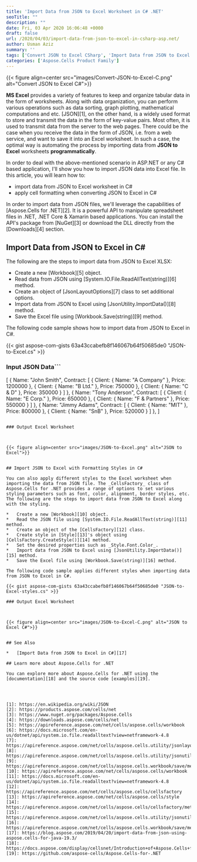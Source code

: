 ```yaml
---
title: 'Import Data from JSON to Excel Worksheet in C# .NET'
seoTitle: ""
description: ""
date: Fri, 03 Apr 2020 16:06:48 +0000
draft: false
url: /2020/04/03/import-data-from-json-to-excel-in-csharp-asp.net/
author: Usman Aziz
summary: ''
tags: ['Convert JSON to Excel CSharp', 'Import Data from JSON to Excel', 'JSON to Excel CSharp']
categories: ['Aspose.Cells Product Family']
---
```




{{< figure align=center src="images/Convert-JSON-to-Excel-C.png" alt="Convert JSON to Excel C#">}}


**MS Excel** provides a variety of features to keep and organize tabular data in the form of worksheets. Along with data organization, you can perform various operations such as data sorting, graph plotting, mathematical computations and etc. [JSON][1], on the other hand, is a widely used format to store and transmit the data in the form of key-value pairs. Most often, it is used to transmit data from the server to the web pages. There could be the case when you receive the data in the form of JSON, i.e. from a web service, and want to save it into an Excel worksheet. In such a case, the optimal way is automating the process by importing data from **JSON to Excel** worksheets **programmatically**.

In order to deal with the above-mentioned scenario in ASP.NET or any C# based application, I'll show you how to import JSON data into Excel file. In this article, you will learn how to:

*   import data from JSON to Excel worksheet in C#
*   apply cell formatting when converting JSON to Excel in C#

In order to import data from JSON files, we'll leverage the capabilities of [Aspose.Cells for .NET][2]. It is a powerful API to manipulate spreadsheet files in .NET, .NET Core & Xamarin based applications. You can install the API's package from [NuGet][3] or download the DLL directly from the [Downloads][4] section.

## Import Data from JSON to Excel in C#

The following are the steps to import data from JSON to Excel XLSX:

*   Create a new [Workbook][5] object.
*   Read data from JSON using [System.IO.File.ReadAllText(string)][6] method.
*   Create an object of [JsonLayoutOptions][7] class to set additional options.
*   Import data from JSON to Excel using [JsonUtility.ImportData()][8] method.
*   Save the Excel file using [Workbook.Save(string)][9] method.

The following code sample shows how to import data from JSON to Excel in C#.

{{< gist aspose-com-gists 63a43ccabefb8f146067b64f50685de0 "JSON-to-Excel.cs" >}}

### Input JSON Data```
[
   {
       Name: "John Smith",
       Contract:
       [
           {
               Client:
               {
                   Name: "A Company"
               },
               Price: 1200000
           },
           {
               Client:
               {
                   Name: "B Ltd."
               },
               Price: 750000
           },
           {
               Client:
               {
                   Name: "C & D"
               },
               Price: 350000
           }
       ]
   },
   {
       Name: "Tony Anderson",
       Contract:
       [
           {
               Client:
               {
                   Name: "E Corp."
               },
               Price: 650000
           },
           {
               Client:
               {
                   Name: "F & Partners"
               },
               Price: 550000
           }
       ]
   },
   {
       Name: "Jimmy Adams",
       Contract:
       [
           {
               Client:
               {
                   Name: "MIT"
               },
               Price: 800000
           },
           {
               Client:
               {
                   Name: "SnB"
               },
               Price: 520000
           }
       ]
   },
]
```

### Output Excel Worksheet



{{< figure align=center src="images/JSON-to-Excel.png" alt="JSON to Excel">}}


## Import JSON to Excel with Formatting Styles in C#

You can also apply different styles to the Excel worksheet when importing the data from JSON file. The _CellsFactory_ class of Aspose.Cells for .NET provides a range of options to set various styling parameters such as font, color, alignment, border styles, etc. The following are the steps to import data from JSON to Excel along with the styling.

*   Create a new [Workbook][10] object.
*   Read the JSON file using [System.IO.File.ReadAllText(string)][11] method.
*   Create an object of the [CellsFactory][12] class.
*   Create style in [Style][13]'s object using [CellsFactory.CreateStyle()][14] method.
*   Set the desired properties such as _Style.Font.Color_.
*   Import data from JSON to Excel using [JsonUtility.ImportData()][15] method.
*   Save the Excel file using [Workbook.Save(string)][16] method.

The following code sample applies different styles when importing data from JSON to Excel in C#.

{{< gist aspose-com-gists 63a43ccabefb8f146067b64f50685de0 "JSON-to-Excel-styles.cs" >}}

### Output Excel Worksheet



{{< figure align=center src="images/JSON-to-Excel-C.png" alt="JSON to Excel C#">}}


## See Also

*   [Import Data from JSON to Excel in C#][17]

## Learn more about Aspose.Cells for .NET

You can explore more about Aspose.Cells for .NET using the [documentation][18] and the source code [examples][19].




[1]: https://en.wikipedia.org/wiki/JSON
[2]: https://products.aspose.com/cells/net
[3]: https://www.nuget.org/packages/Aspose.Cells
[4]: https://downloads.aspose.com/cells/net
[5]: https://apireference.aspose.com/net/cells/aspose.cells/workbook
[6]: https://docs.microsoft.com/en-us/dotnet/api/system.io.file.readalltext?view=netframework-4.8
[7]: https://apireference.aspose.com/net/cells/aspose.cells.utility/jsonlayoutoptions
[8]: https://apireference.aspose.com/net/cells/aspose.cells.utility/jsonutility/methods/importdata
[9]: https://apireference.aspose.com/net/cells/aspose.cells.workbook/save/methods/2
[10]: https://apireference.aspose.com/net/cells/aspose.cells/workbook
[11]: https://docs.microsoft.com/en-us/dotnet/api/system.io.file.readalltext?view=netframework-4.8
[12]: https://apireference.aspose.com/net/cells/aspose.cells/cellsfactory
[13]: https://apireference.aspose.com/net/cells/aspose.cells/style
[14]: https://apireference.aspose.com/net/cells/aspose.cells/cellsfactory/methods/createstyle
[15]: https://apireference.aspose.com/net/cells/aspose.cells.utility/jsonutility/methods/importdata
[16]: https://apireference.aspose.com/net/cells/aspose.cells.workbook/save/methods/2
[17]: https://blog.aspose.com/2019/04/20/import-data-from-json-using-aspose.cells-for-java-19.3/
[18]: https://docs.aspose.com/display/cellsnet/Introduction+of+Aspose.Cells+for+.NET
[19]: https://github.com/aspose-cells/Aspose.Cells-for-.NET





